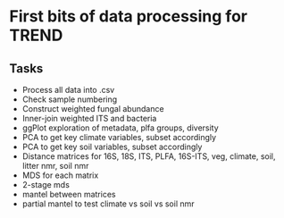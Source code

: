 # First bits of data processing for TREND

## Tasks

* Process all data into .csv
* Check sample numbering
* Construct weighted fungal abundance
* Inner-join weighted ITS and bacteria
* ggPlot exploration of metadata, plfa groups, diversity
* PCA to get key climate variables, subset accordingly
* PCA to get key soil variables, subset accordingly
* Distance matrices for 16S, 18S, ITS, PLFA, 16S-ITS, veg, climate, soil, litter nmr, soil nmr
* MDS for each matrix
* 2-stage mds
* mantel between matrices
* partial mantel to test climate vs soil vs soil nmr